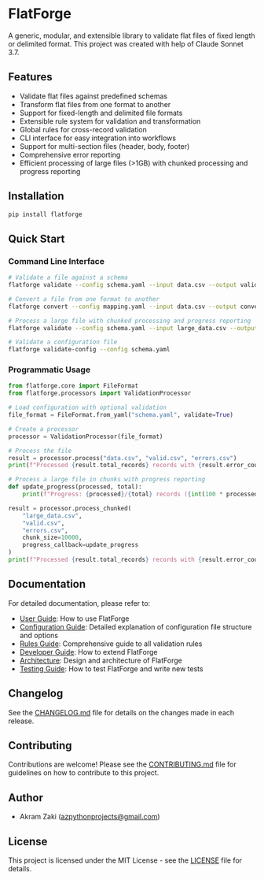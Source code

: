 # FlatForge

A generic, modular, and extensible library to validate flat files of fixed length or delimited format.
This project was created with help of Claude Sonnet 3.7.

## Features

- Validate flat files against predefined schemas
- Transform flat files from one format to another
- Support for fixed-length and delimited file formats
- Extensible rule system for validation and transformation
- Global rules for cross-record validation
- CLI interface for easy integration into workflows
- Support for multi-section files (header, body, footer)
- Comprehensive error reporting
- Efficient processing of large files (>1GB) with chunked processing and progress reporting

## Installation

```bash
pip install flatforge
```

## Quick Start

### Command Line Interface

```bash
# Validate a file against a schema
flatforge validate --config schema.yaml --input data.csv --output valid.csv --errors errors.csv

# Convert a file from one format to another
flatforge convert --config mapping.yaml --input data.csv --output converted.txt

# Process a large file with chunked processing and progress reporting
flatforge validate --config schema.yaml --input large_data.csv --output valid.csv --errors errors.csv --chunk-size 10000 --show-progress

# Validate a configuration file
flatforge validate-config --config schema.yaml
```

### Programmatic Usage

```python
from flatforge.core import FileFormat
from flatforge.processors import ValidationProcessor

# Load configuration with optional validation
file_format = FileFormat.from_yaml("schema.yaml", validate=True)

# Create a processor
processor = ValidationProcessor(file_format)

# Process the file
result = processor.process("data.csv", "valid.csv", "errors.csv")
print(f"Processed {result.total_records} records with {result.error_count} errors")

# Process a large file in chunks with progress reporting
def update_progress(processed, total):
    print(f"Progress: {processed}/{total} records ({int(100 * processed / total)}%)")

result = processor.process_chunked(
    "large_data.csv", 
    "valid.csv", 
    "errors.csv", 
    chunk_size=10000, 
    progress_callback=update_progress
)
print(f"Processed {result.total_records} records with {result.error_count} errors")
```

## Documentation

For detailed documentation, please refer to:

- [User Guide](https://github.com/akram0zaki/flatforge/blob/master/docs/user_guide/README.md): How to use FlatForge
- [Configuration Guide](https://github.com/akram0zaki/flatforge/blob/master/docs/user_guide/configuration_guide.md): Detailed explanation of configuration file structure and options
- [Rules Guide](https://github.com/akram0zaki/flatforge/blob/master/docs/user_guide/rules_guide.md): Comprehensive guide to all validation rules
- [Developer Guide](https://github.com/akram0zaki/flatforge/blob/master/docs/developer_guide/README.md): How to extend FlatForge
- [Architecture](https://github.com/akram0zaki/flatforge/blob/master/docs/architecture/README.md): Design and architecture of FlatForge
- [Testing Guide](https://github.com/akram0zaki/flatforge/blob/master/docs/testing/README.md): How to test FlatForge and write new tests

## Changelog

See the [CHANGELOG.md](https://github.com/akram0zaki/flatforge/blob/master/CHANGELOG.md) file for details on the changes made in each release.

## Contributing

Contributions are welcome! Please see the [CONTRIBUTING.md](https://github.com/akram0zaki/flatforge/blob/master/CONTRIBUTING.md) file for guidelines on how to contribute to this project.

## Author

- Akram Zaki (azpythonprojects@gmail.com)

## License

This project is licensed under the MIT License - see the [LICENSE](https://github.com/akram0zaki/flatforge/blob/master/LICENSE) file for details. 